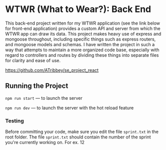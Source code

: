 # WTWR (What to Wear?): Back End

This back-end project written for my WTWR application (see the link below for front-end application) provides a custom API and server from which the WTWR app can draw its data. This project makes heavy use of express and mongoose throughout, including specific things such as express routers, and mongoose models and schemas. I have written the project in such a way that attempts to maintain a more organized code base, especially with regard to controllers and routes by dividing these things into separate files for clarity and ease of use.

https://github.com/ATribbey/se_project_react

## Running the Project

`npm run start` — to launch the server

`npm run dev` — to launch the server with the hot reload feature

### Testing

Before committing your code, make sure you edit the file `sprint.txt` in the root folder. The file `sprint.txt` should contain the number of the sprint you're currently working on. For ex. 12
